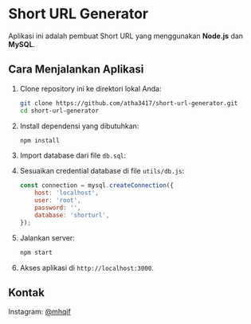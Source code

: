 # Short URL Generator

Aplikasi ini adalah pembuat Short URL yang menggunakan **Node.js** dan **MySQL**.

## Cara Menjalankan Aplikasi

1. Clone repository ini ke direktori lokal Anda:

    ```bash
    git clone https://github.com/atha3417/short-url-generator.git
    cd short-url-generator
    ```

2. Install dependensi yang dibutuhkan:

    ```bash
    npm install
    ```

3. Import database dari file `db.sql`:

4. Sesuaikan credential database di file `utils/db.js`:

    ```javascript
    const connection = mysql.createConnection({
        host: 'localhost',
        user: 'root',
        password: '',
        database: 'shorturl',
    });
    ```

5. Jalankan server:

    ```bash
    npm start
    ```

6. Akses aplikasi di `http://localhost:3000`.

## Kontak

Instagram: [@mhqif](https://instagram.com/mhqif)

